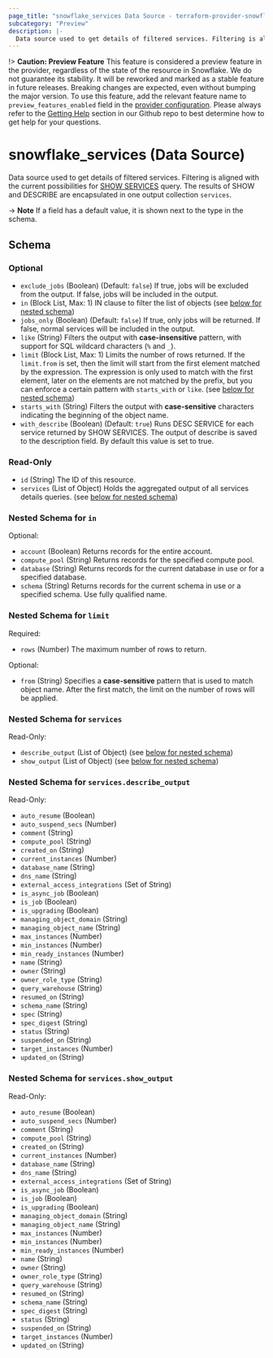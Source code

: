 ```yaml
---
page_title: "snowflake_services Data Source - terraform-provider-snowflake"
subcategory: "Preview"
description: |-
  Data source used to get details of filtered services. Filtering is aligned with the current possibilities for SHOW SERVICES https://docs.snowflake.com/en/sql-reference/sql/show-services query. The results of SHOW and DESCRIBE are encapsulated in one output collection services.
---
```


!> **Caution: Preview Feature** This feature is considered a preview feature in the provider, regardless of the state of the resource in Snowflake. We do not guarantee its stability. It will be reworked and marked as a stable feature in future releases. Breaking changes are expected, even without bumping the major version. To use this feature, add the relevant feature name to `preview_features_enabled` field in the [provider configuration](https://registry.terraform.io/providers/snowflakedb/snowflake/latest/docs#schema). Please always refer to the [Getting Help](https://github.com/snowflakedb/terraform-provider-snowflake?tab=readme-ov-file#getting-help) section in our Github repo to best determine how to get help for your questions.

# snowflake_services (Data Source)

Data source used to get details of filtered services. Filtering is aligned with the current possibilities for [SHOW SERVICES](https://docs.snowflake.com/en/sql-reference/sql/show-services) query. The results of SHOW and DESCRIBE are encapsulated in one output collection `services`.



-> **Note** If a field has a default value, it is shown next to the type in the schema.

<!-- schema generated by tfplugindocs -->
## Schema

### Optional

- `exclude_jobs` (Boolean) (Default: `false`) If true, jobs will be excluded from the output. If false, jobs will be included in the output.
- `in` (Block List, Max: 1) IN clause to filter the list of objects (see [below for nested schema](#nestedblock--in))
- `jobs_only` (Boolean) (Default: `false`) If true, only jobs will be returned. If false, normal services will be included in the output.
- `like` (String) Filters the output with **case-insensitive** pattern, with support for SQL wildcard characters (`%` and `_`).
- `limit` (Block List, Max: 1) Limits the number of rows returned. If the `limit.from` is set, then the limit will start from the first element matched by the expression. The expression is only used to match with the first element, later on the elements are not matched by the prefix, but you can enforce a certain pattern with `starts_with` or `like`. (see [below for nested schema](#nestedblock--limit))
- `starts_with` (String) Filters the output with **case-sensitive** characters indicating the beginning of the object name.
- `with_describe` (Boolean) (Default: `true`) Runs DESC SERVICE for each service returned by SHOW SERVICES. The output of describe is saved to the description field. By default this value is set to true.

### Read-Only

- `id` (String) The ID of this resource.
- `services` (List of Object) Holds the aggregated output of all services details queries. (see [below for nested schema](#nestedatt--services))

<a id="nestedblock--in"></a>
### Nested Schema for `in`

Optional:

- `account` (Boolean) Returns records for the entire account.
- `compute_pool` (String) Returns records for the specified compute pool.
- `database` (String) Returns records for the current database in use or for a specified database.
- `schema` (String) Returns records for the current schema in use or a specified schema. Use fully qualified name.


<a id="nestedblock--limit"></a>
### Nested Schema for `limit`

Required:

- `rows` (Number) The maximum number of rows to return.

Optional:

- `from` (String) Specifies a **case-sensitive** pattern that is used to match object name. After the first match, the limit on the number of rows will be applied.


<a id="nestedatt--services"></a>
### Nested Schema for `services`

Read-Only:

- `describe_output` (List of Object) (see [below for nested schema](#nestedobjatt--services--describe_output))
- `show_output` (List of Object) (see [below for nested schema](#nestedobjatt--services--show_output))

<a id="nestedobjatt--services--describe_output"></a>
### Nested Schema for `services.describe_output`

Read-Only:

- `auto_resume` (Boolean)
- `auto_suspend_secs` (Number)
- `comment` (String)
- `compute_pool` (String)
- `created_on` (String)
- `current_instances` (Number)
- `database_name` (String)
- `dns_name` (String)
- `external_access_integrations` (Set of String)
- `is_async_job` (Boolean)
- `is_job` (Boolean)
- `is_upgrading` (Boolean)
- `managing_object_domain` (String)
- `managing_object_name` (String)
- `max_instances` (Number)
- `min_instances` (Number)
- `min_ready_instances` (Number)
- `name` (String)
- `owner` (String)
- `owner_role_type` (String)
- `query_warehouse` (String)
- `resumed_on` (String)
- `schema_name` (String)
- `spec` (String)
- `spec_digest` (String)
- `status` (String)
- `suspended_on` (String)
- `target_instances` (Number)
- `updated_on` (String)


<a id="nestedobjatt--services--show_output"></a>
### Nested Schema for `services.show_output`

Read-Only:

- `auto_resume` (Boolean)
- `auto_suspend_secs` (Number)
- `comment` (String)
- `compute_pool` (String)
- `created_on` (String)
- `current_instances` (Number)
- `database_name` (String)
- `dns_name` (String)
- `external_access_integrations` (Set of String)
- `is_async_job` (Boolean)
- `is_job` (Boolean)
- `is_upgrading` (Boolean)
- `managing_object_domain` (String)
- `managing_object_name` (String)
- `max_instances` (Number)
- `min_instances` (Number)
- `min_ready_instances` (Number)
- `name` (String)
- `owner` (String)
- `owner_role_type` (String)
- `query_warehouse` (String)
- `resumed_on` (String)
- `schema_name` (String)
- `spec_digest` (String)
- `status` (String)
- `suspended_on` (String)
- `target_instances` (Number)
- `updated_on` (String)
